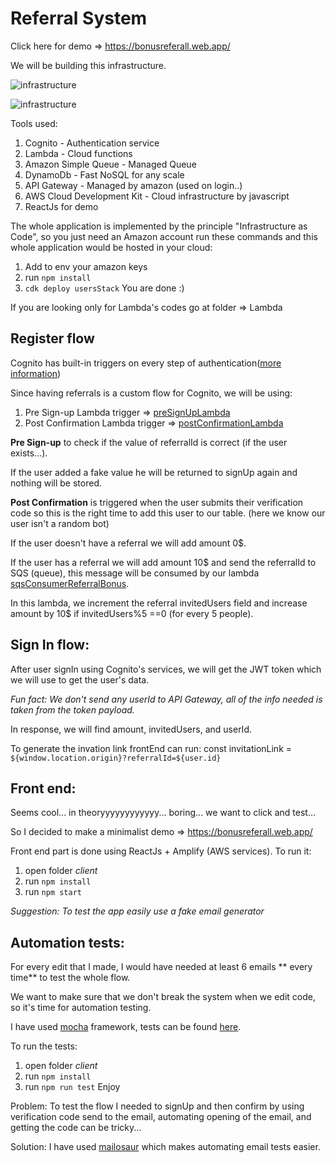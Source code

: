 

# Referral System

Click here for demo => https://bonusreferall.web.app/

We will be building this infrastructure.

![infrastructure](https://firebasestorage.googleapis.com/v0/b/bonusreferall.appspot.com/o/Amitree%20%287%29.png?alt=media&token=47e36421-827b-4375-916d-312d63b5416d)

![infrastructure](https://firebasestorage.googleapis.com/v0/b/bonusreferall.appspot.com/o/SignIn.png?alt=media&token=6196f764-fb5b-43f0-a6c3-5ca265d56f66)

Tools used: 
1. Cognito - Authentication service
2. Lambda - Cloud functions
3. Amazon Simple Queue - Managed Queue
4. DynamoDb - Fast NoSQL for any scale
5. API Gateway - Managed by amazon (used on login..)
6. AWS Cloud Development Kit - Cloud infrastructure by javascript
7. ReactJs for demo

The whole application is implemented by the principle "Infrastructure as Code", so you just need an Amazon account run these commands and this whole application would be hosted in your cloud:

1. Add to env your amazon keys
2. run `npm install`  
3. `cdk deploy usersStack`
You are done :)

If you are looking only for Lambda's codes go at folder => Lambda

## Register flow

Cognito has built-in triggers on every step of authentication([more information](https://docs.aws.amazon.com/cognito/latest/developerguide/cognito-user-identity-pools-working-with-aws-lambda-triggers.html?icmpid=docs_cognito_console))

Since having referrals is a custom flow for Cognito, we will be using:

 1. Pre Sign-up Lambda trigger => [preSignUpLambda](https://github.com/reni1111/referralSystem-AWS/blob/master/lambda/preSignUpLambda/index.js)
 2. Post Confirmation Lambda trigger => [postConfirmationLambda](https://github.com/reni1111/referralSystem-AWS/blob/master/lambda/postConfirmationLambda/index.js)

**Pre Sign-up** to check if the value of referralId is correct (if the user exists...).

If the user added a fake value he will be returned to signUp again and nothing will be stored.

**Post Confirmation** is triggered when the user submits their verification code so this is the right time to add this user to our table. (here we know our user isn't a random bot)

If the user doesn't have a referral we will add amount 0$.

If the user has a referral we will add amount 10\$ and send the referralId to SQS (queue), this message will be consumed by our lambda [sqsConsumerReferralBonus](https://github.com/reni1111/referralSystem-AWS/blob/master/lambda/sqsConsumerReferralBonus/index.js).

In this lambda, we increment the referral invitedUsers field and increase amount by 10$ if invitedUsers%5 ==0 (for every 5 people). 


## Sign In flow:

After user signIn using Cognito's services, we will get the JWT token which we will use to get the user's data.

*Fun fact: We don't send any userId to API Gateway, all of the info needed is taken from the token payload.*

In response, we will find amount, invitedUsers, and userId.

To generate the invation link frontEnd can run:
    const  invitationLink = `${window.location.origin}?referralId=${user.id}`

## Front end:
Seems cool... in theoryyyyyyyyyyyy... boring... we want to click and test...

So I decided to make a minimalist demo =>  https://bonusreferall.web.app/

Front end part is done using ReactJs + Amplify (AWS services).
To run it:
1. open folder *client*
2. run `npm install`
3. run `npm start`

*Suggestion: To test the app easily use a fake email generator* 

## Automation tests:
For every edit that I made, I would have needed at least 6 emails ** every time** to test the whole flow.

We want to make sure that we don't break the system when we edit code, so it's time for automation testing.

I have used [mocha](https://www.npmjs.com/package/mocha) framework, tests can be found [here](https://github.com/reni1111/referralSystem-AWS/blob/master/client/test/Test.js).

To run the tests:
1. open folder *client*
2. run `npm install`
3. run `npm run test`
Enjoy

Problem:
To test the flow I needed to signUp and then confirm by using verification code send to the email, automating opening of the email, and getting the code can be tricky...

Solution:
I have used [mailosaur](https://mailosaur.com/) which makes automating email tests easier.
